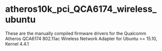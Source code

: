 # atheros10k_pci_QCA6174_wireless_ubuntu
These are the manually compiled firmware drivers for the Qualcomm Atheros QCA6174 802.11ac Wireless Network Adapter for Ubuntu >= 15.10, Kernel 4.4.1
